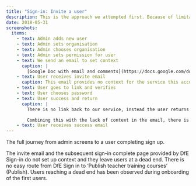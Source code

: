 ```yaml
---
title: "Sign-in: Invite a user"
description: This is the approach we attempted first. Because of limitations with the invite email and users ending up at a dead-end, we switched to self-registration.
date: 2018-05-31
screenshots:
  items:
    - text: Admin adds new user
    - text: Admin sets organisation
    - text: Admin chooses organisation
    - text: Admin sets permission for user
    - text: We send an email to set context
      caption: |
        [Google Doc with email and comments](https://docs.google.com/document/d/1J2p5luXQOpQjfuM1qN130sqDxOBpIZaM-5t4fPhuqWY/edit)
    - text: User receives invite email
      caption: This email provides no context for the service this account relates to, e.g. it does not say “for publishing teacher training courses”.
    - text: User goes to link and verifies
    - text: User chooses password
    - text: User success and return
      caption: |
        There is no link back to our service, instead the user returns to DFE Sign-in.

        Combining this with the lack of context in the email, there is a disjointed user journey which will see users either not sign up because they don’t know why, or they don’t know how to get to our service because there is no onward link.
    - text: User receives success email
---
```


The full journey from admin screens to a user completing sign up.

The invite email and the subsequent sign-in complete page provided by DfE Sign-in do not set up context and they leave users at a dead end. There is no easy route from DfE Sign in to ‘Publish teacher training courses’ (Publish). Users reaching a dead end has been observed during onboarding of the first users.
